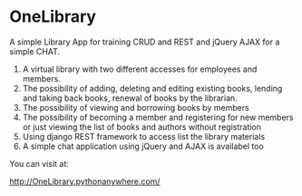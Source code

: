 # OneLibrary
A simple Library App for training CRUD and REST and jQuery AJAX for a simple CHAT. 

1. A virtual library with two different accesses for employees and members.
2. The possibility of adding, deleting and editing existing books, lending and taking back books, renewal of books by the librarian.
3. The possibility of viewing and borrowing books by members
4. The possibility of becoming a member and registering for new members or just viewing the list of books and authors without registration
5. Using django REST framework to access list the library materials
6. A simple chat application using jQuery and AJAX is availabel too


You can visit at:

http://OneLibrary.pythonanywhere.com/

